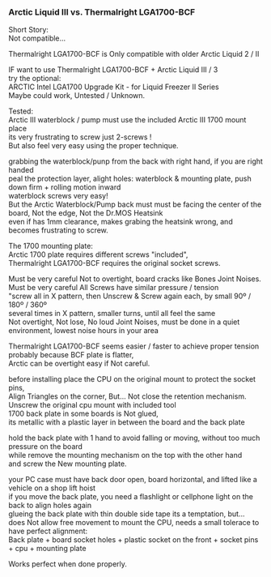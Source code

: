 ### Arctic Liquid III vs. Thermalright LGA1700-BCF

Short Story: </br>
Not compatible... </br>

Thermalright LGA1700-BCF is Only compatible with older Arctic Liquid 2 / II </br>

IF want to use Thermalright LGA1700-BCF + Arctic Liquid III / 3 </br>
try the optional:  </br>
ARCTIC Intel LGA1700 Upgrade Kit - for Liquid Freezer II Series  </br>
Maybe could work, Untested / Unknown. </br>

Tested: </br>
Arctic III waterblock / pump must use the included Arctic III 1700 mount place </br>
its very frustrating to screw just 2-screws !  </br>
But also feel very easy using the proper technique. </br>

grabbing the waterblock/punp from the back with right hand, if you are right handed </br>
peal the protection layer, alight holes: waterblock & mounting plate, push down firm + rolling motion inward</br>
waterblock screws very easy!</br>
But the Arctic Waterblock/Pump back must must be facing the center of the board, Not the edge, Not the Dr.MOS Heatsink </br>
even if has 1mm clearance, makes grabing the heatsink wrong, and becomes frustrating to screw. </br>

The 1700 mounting plate: </br>
Arctic 1700 plate requires different screws "included", </br>
Thermalright LGA1700-BCF requires the original socket screws. </br>

Must be very careful Not to overtight, board cracks like Bones Joint Noises. </br>
Must be very careful All Screws have similar pressure / tension </br>
"screw all in X pattern, then Unscrew & Screw again each, by small 90º / 180º / 360º </br>
several times in X pattern, smaller turns, until all feel the same </br>
Not overtight, Not lose, No loud Joint Noises, must be done in a quiet environment, lowest noise hours in your area </br>

Thermalright LGA1700-BCF seems easier / faster to achieve proper tension </br>
probably because BCF plate is flatter, </br>
Arctic can be overtight easy if Not careful. </br>

before installing place the CPU on the original mount to protect the socket pins, </br>
Align Triangles on the corner, But... Not close the retention mechanism. </br>
Unscrew the original cpu mount with included tool </br>
1700 back plate in some boards is Not glued, </br>
its metallic with a plastic layer in between the board and the back plate </br>

hold the back plate with 1 hand to avoid falling or moving, without too much pressure on the board </br>
while remove the mounting mechanism on the top with the other hand </br>
and screw the New mounting plate. </br>

your PC case must have back door open, board horizontal, and lifted like a vehicle on a shop lift hoist </br>
if you move the back plate, you need a flashlight or cellphone light on the back to align holes again </br>
glueing the back plate with thin double side tape its a temptation, but... </br>
does Not allow free movement to mount the CPU, needs a small tolerace to have perfect alignment: </br>
Back plate + board socket holes + plastic socket on the front + socket pins + cpu + mounting plate </br>

Works perfect when done properly. </br>
